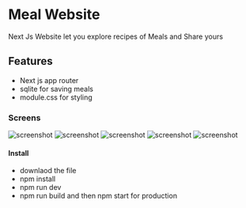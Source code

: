 # Meal Website
Next Js Website let you explore recipes of Meals and Share yours
## Features
* Next js app router
* sqlite for saving meals
* module.css for styling
### Screens
![screenshot](main.png)
![screenshot](meals.png)
![screenshot](meals1.png)
![screenshot](meals2.png)
![screenshot](meals3.png)
#### Install
* downlaod the file
* npm install
* npm run dev
* npm run build and then npm start for production

